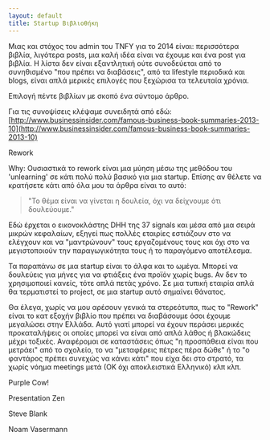```yaml
---
layout: default
title: Startup Βιβλιοθήκη 
---
```


Μιας και στόχος του admin του TNFY για το 2014 είναι: περισσότερα βιβλία, λιγότερα posts, μια καλή ιδέα είναι να έχουμε και ένα post για βιβλία. Η λίστα δεν είναι εξαντλητική ούτε συνοδεύεται από το συνηθισμένο "που πρέπει να διαβάσεις", από τα lifestyle περιοδικά και blogs, είναι απλά μερικές επιλογές που ξεχώρισα τα τελευταία χρόνια.

Επιλογή πέντε βιβλίων με σκοπό ένα σύντομο άρθρο.

Για τις συνοψίσεις κλέψαμε συνειδητά από εδώ:
[http://www.businessinsider.com/famous-business-book-summaries-2013-10](http://www.businessinsider.com/famous-business-book-summaries-2013-10)

Rework

Why: Ουσιαστικά το rework είναι μια μύηση μέσω της μεθόδου του 'unlearning' σε κάτι πολύ πολύ βασικό για μια startup. Επίσης αν θέλετε να κρατήσετε κάτι από όλα μου τα άρθρα είναι το αυτό:
> "Το θέμα είναι να γίνεται η δουλεία, όχι να δείχνουμε ότι δουλεύουμε."

Εδώ έρχεται ο εικονοκλάστης DHH της 37 signals και μέσα από μια σειρά μικρών κεφαλαίων, εξηγεί πως πολλές εταιρίες εστιάζουν στο να ελέγχουν και να "μαντρώνουν" τους εργαζομένους τους και όχι στο να μεγιστοποιούν την παραγωγικότητα τους ή το παραγόμενο αποτέλεσμα.

Τα παραπάνω σε μια startup είναι το άλφα και το ωμέγα. Μπορεί να δουλεύεις για μήνες για να φτιάξεις ένα προϊόν χωρίς bugs. Αν δεν το χρησιμοποιεί κανείς, τότε απλά πετάς χρόνο. Σε μια τυπική εταιρία απλά θα τερματιστεί το project, σε μια startup αυτό σημαίνει θάνατος.

Θα έλεγα, χωρίς να μου αρέσουν γενικά τα στερεότυπα, πως το "Rework" είναι το κατ εξοχήν βιβλίο που πρέπει να διαβάσουμε όσοι έχουμε μεγαλώσει στην Ελλάδα. Αυτό γιατί μπορεί να έχουν περάσει μερικές προκαταλήψεις οι οποίες μπορεί να είναι από απλά λάθος ή βλακώδεις μέχρι τοξικές. Αναφέρομαι σε καταστάσεις όπως "η προσπάθεια είναι που μετράει" από το σχολείο, το να "μεταφέρεις πέτρες πέρα δώθε" ή το "ο φαντάρος πρέπει συνεχώς να κάνει κάτι" που είχα δει στο στρατό, τα χωρίς νόημα meetings μετά (ΟΚ όχι αποκλειστικά Ελληνικό) κλπ κλπ.

Purple Cow!

Presentation Zen

Steve Blank

Noam Vasermann
